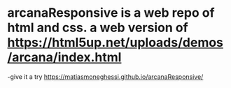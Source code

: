 # arcanaResponsive is a web repo of html and css. a web version of https://html5up.net/uploads/demos/arcana/index.html
-give it a try https://matiasmoneghessi.github.io/arcanaResponsive/
